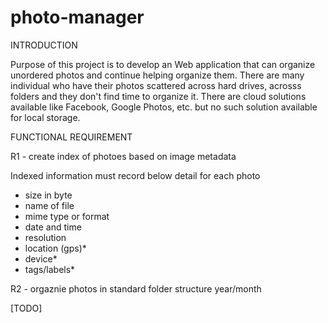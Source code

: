 # photo-manager

INTRODUCTION

Purpose of this project is to develop an Web application that can organize unordered photos and continue helping organize them. 
There are many individual who have their photos scattered across hard drives, acrosss folders and they don't find time to organize it. 
There are cloud solutions available like Facebook, Google Photos, etc. but no such solution available for local storage.

FUNCTIONAL REQUIREMENT

R1 - create index of photoes based on image metadata

Indexed information must record below detail for each photo 
- size in byte
- name of file
- mime type or format 
- date and time 
- resolution
- location (gps)*
- device*
- tags/labels*

R2 - orgaznie photos in standard folder structure year/month

[TODO]
